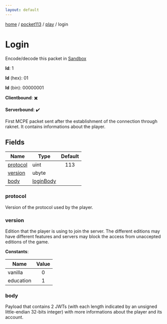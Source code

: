 ```yaml
---
layout: default
---
```


[home](/)  /  [pocket113](/protocol/pocket113)  /  [play](/protocol/pocket113/play)  /  login

# Login

Encode/decode this packet in [Sandbox](../../../sandbox/pocket113#Play.Login)

**Id**: 1

**Id** (hex): 01

**Id** (bin): 00000001

**Clientbound**: ✖️

**Serverbound**: ✔️

First MCPE packet sent after the establishment of the connection through raknet. It contains informations about the player.

## Fields

Name | Type | Default
---|---|:---:
[protocol](#protocol) | uint | 113
[version](#version) | ubyte | 
[body](#body) | [loginBody](/protocol/pocket113/types/login-body) | 

### protocol

Version of the protocol used by the player.

### version

Edition that the player is using to join the server. The different editions may have different features and servers may block the access from unaccepted editions of the game.

**Constants**:

Name | Value
---|:---:
vanilla | 0
education | 1

### body

Payload that contains 2 JWTs (with each length indicated by an unsigned little-endian 32-bits integer) with more informations about the player and its account.
